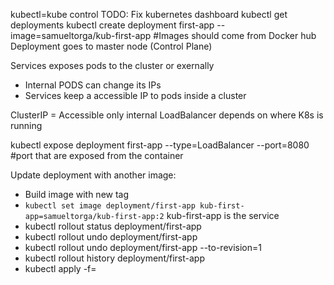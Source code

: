 kubectl=kube control
TODO: Fix kubernetes dashboard
kubectl get deployments
kubectl create deployment first-app --image=samueltorga/kub-first-app #Images should come from Docker hub
Deployment goes to master node (Control Plane)

Services exposes pods to the cluster or exernally
- Internal PODS can change its IPs
- Services keep a accessible IP to pods inside a cluster

ClusterIP = Accessible only internal
LoadBalancer depends on where K8s is running

kubectl expose deployment first-app --type=LoadBalancer --port=8080 #port that are exposed from the container

Update deployment with another image:
- Build image with new tag
- `kubectl set image deployment/first-app kub-first-app=samueltorga/kub-first-app:2` kub-first-app is the service
- kubectl rollout status deployment/first-app
- kubectl rollout undo deployment/first-app
- kubectl rollout undo deployment/first-app --to-revision=1
- kubectl rollout history deployment/first-app
- kubectl apply -f=

